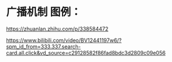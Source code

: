 # 广播机制 图例：

https://zhuanlan.zhihu.com/p/338584472

https://www.bilibili.com/video/BV12441197w6/?spm_id_from=333.337.search-card.all.click&vd_source=c29128582f86fad8bdc3d2809c09e056
